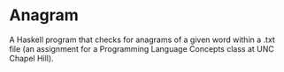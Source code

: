# Anagram
A Haskell program that checks for anagrams of a given word within a .txt file (an assignment for a Programming Language Concepts class at UNC Chapel Hill).
